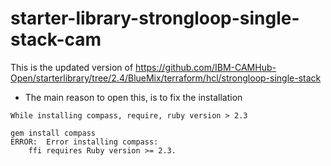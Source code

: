 # starter-library-strongloop-single-stack-cam
This is the updated version of https://github.com/IBM-CAMHub-Open/starterlibrary/tree/2.4/BlueMix/terraform/hcl/strongloop-single-stack

- The main reason to open this, is to fix the installation

```
While installing compass, require, ruby version > 2.3

gem install compass
ERROR:  Error installing compass:
	ffi requires Ruby version >= 2.3.

```
